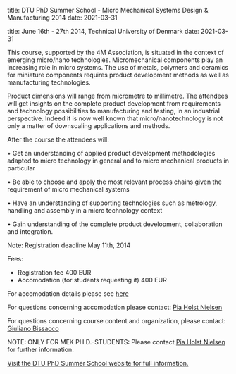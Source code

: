 title: DTU PhD Summer School - Micro Mechanical Systems Design & Manufacturing 2014
date: 2021-03-31

title: June 16th - 27th 2014, Technical University of Denmark
date: 2021-03-31

This course, supported by the 4M Association, is situated in the context of emerging micro/nano technologies. Micromechanical components play an increasing role in micro systems. The use of metals, polymers and ceramics for miniature components requires product development methods as well as manufacturing technologies.
<!--break-->
Product dimensions will range from micrometre to millimetre. The attendees will get insights on the complete product development from requirements and technology possibilities to manufacturing and testing, in an industrial perspective. Indeed it is now well known that micro/nanotechnology is not only a matter of downscaling applications and methods.

After the course the attendees will:

• Get an understanding of applied product development methodologies adapted to micro technology in general and to micro mechanical products in particular

• Be able to choose and apply the most relevant process chains given the requirement of micro mechanical systems

• Have an understanding of supporting technologies such as metrology, handling and assembly in a micro technology context

• Gain understanding of the complete product development, collaboration and integration.   

Note: Registration deadline May 11th, 2014

Fees:
- Registration fee 400 EUR
- Accomodation (for students requesting it) 400 EUR

For accomodation details please see [here](http://www.conferencemanager.dk/mppsummerschool2014/accomodation-information.html)

For questions concerning accomodation please contact: [Pia Holst Nielsen](mailto:pini@mek.dtu.dk)

For questions concerning course content and organization, please contact: [Giuliano Bissacco](mailto:gibi@mek.dtu.dk)

NOTE: ONLY FOR MEK PH.D.-STUDENTS: Please contact [Pia Holst Nielsen](mailto:pini@mek.dtu.dk) for further information.

[Visit the DTU PhD Summer School website for full information.](http://www.conferencemanager.dk/mppsummerschool2014/overviev.html)